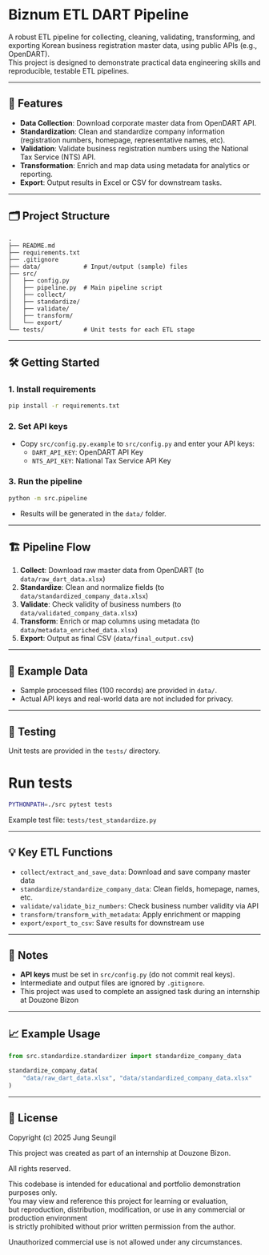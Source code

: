 # Biznum ETL DART Pipeline

A robust ETL pipeline for collecting, cleaning, validating, transforming, and exporting Korean business registration master data, using public APIs (e.g., OpenDART).  
This project is designed to demonstrate practical data engineering skills and reproducible, testable ETL pipelines.

---

## 🚀 Features

- **Data Collection**: Download corporate master data from OpenDART API.
- **Standardization**: Clean and standardize company information (registration numbers, homepage, representative names, etc).
- **Validation**: Validate business registration numbers using the National Tax Service (NTS) API.
- **Transformation**: Enrich and map data using metadata for analytics or reporting.
- **Export**: Output results in Excel or CSV for downstream tasks.

---

## 🗂️ Project Structure

```
.
├── README.md
├── requirements.txt
├── .gitignore
├── data/            # Input/output (sample) files
├── src/
│   ├── config.py
│   ├── pipeline.py  # Main pipeline script
│   ├── collect/
│   ├── standardize/
│   ├── validate/
│   ├── transform/
│   └── export/
└── tests/           # Unit tests for each ETL stage
```

---

## 🛠️ Getting Started

### 1. Install requirements

```bash
pip install -r requirements.txt
```

### 2. Set API keys

- Copy `src/config.py.example` to `src/config.py` and enter your API keys:
    - `DART_API_KEY`: OpenDART API Key
    - `NTS_API_KEY`: National Tax Service API Key

### 3. Run the pipeline

```bash
python -m src.pipeline
```

- Results will be generated in the `data/` folder.

---

## 🏗️ Pipeline Flow

1. **Collect**: Download raw master data from OpenDART (to `data/raw_dart_data.xlsx`)
2. **Standardize**: Clean and normalize fields (to `data/standardized_company_data.xlsx`)
3. **Validate**: Check validity of business numbers (to `data/validated_company_data.xlsx`)
4. **Transform**: Enrich or map columns using metadata (to `data/metadata_enriched_data.xlsx`)
5. **Export**: Output as final CSV (`data/final_output.csv`)

---

## 🧹 Example Data

- Sample processed files (100 records) are provided in `data/`.
- Actual API keys and real-world data are not included for privacy.

---

## 🧪 Testing

Unit tests are provided in the `tests/` directory.

# Run tests

```bash
PYTHONPATH=./src pytest tests
```

Example test file: `tests/test_standardize.py`

---

## 💡 Key ETL Functions

- `collect/extract_and_save_data`: Download and save company master data
- `standardize/standardize_company_data`: Clean fields, homepage, names, etc.
- `validate/validate_biz_numbers`: Check business number validity via API
- `transform/transform_with_metadata`: Apply enrichment or mapping
- `export/export_to_csv`: Save results for downstream use

---

## 📝 Notes

- **API keys** must be set in `src/config.py` (do not commit real keys).
- Intermediate and output files are ignored by `.gitignore`.
- This project was used to complete an assigned task during an internship at Douzone Bizon

---

## 📈 Example Usage

```python
from src.standardize.standardizer import standardize_company_data

standardize_company_data(
    "data/raw_dart_data.xlsx", "data/standardized_company_data.xlsx"
)
```

---

## 🤝 License

Copyright (c) 2025 Jung Seungil

This project was created as part of an internship at Douzone Bizon.

All rights reserved.

This codebase is intended for educational and portfolio demonstration purposes only.  
You may view and reference this project for learning or evaluation,  
but reproduction, distribution, modification, or use in any commercial or production environment  
is strictly prohibited without prior written permission from the author.

Unauthorized commercial use is not allowed under any circumstances.

